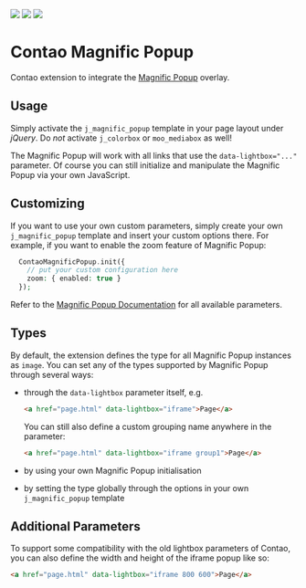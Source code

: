 [![](https://img.shields.io/maintenance/yes/2017.svg)](https://github.com/fritzmg/contao-magnific-popup)
[![](https://img.shields.io/packagist/v/fritzmg/contao-magnific-popup.svg)](https://packagist.org/packages/fritzmg/contao-magnific-popup)
[![](https://img.shields.io/packagist/dt/fritzmg/contao-magnific-popup.svg)](https://packagist.org/packages/fritzmg/contao-magnific-popup)

Contao Magnific Popup
=====================

Contao extension to integrate the [Magnific Popup](https://github.com/dimsemenov/Magnific-Popup) overlay.

## Usage

Simply activate the `j_magnific_popup` template in your page layout under _jQuery_. Do _not_ activate `j_colorbox` or `moo_mediabox` as well!

The Magnific Popup will work with all links that use the `data-lightbox="..."` parameter. Of course you can still initialize and manipulate the Magnific Popup via your own JavaScript.

## Customizing

If you want to use your own custom parameters, simply create your own `j_magnific_popup` template and insert your custom options there. For example, if you want to enable the zoom feature of Magnific Popup:
```php
  ContaoMagnificPopup.init({
    // put your custom configuration here
    zoom: { enabled: true }
  });
```
Refer to the [Magnific Popup Documentation](http://dimsemenov.com/plugins/magnific-popup/documentation.html) for all available parameters.

## Types

By default, the extension defines the type for all Magnific Popup instances as `image`. You can set any of the types supported by Magnific Popup through several ways:

- through the `data-lightbox` parameter itself, e.g.

  ```html
  <a href="page.html" data-lightbox="iframe">Page</a>
  ```

  You can still also define a custom grouping name anywhere in the parameter:

  ```html
  <a href="page.html" data-lightbox="iframe group1">Page</a>
  ```

- by using your own Magnific Popup initialisation
- by setting the type globally through the options in your own `j_magnific_popup` template

## Additional Parameters

To support some compatibility with the old lightbox parameters of Contao, you can also define the width and height of the iframe popup like so:
```html
<a href="page.html" data-lightbox="iframe 800 600">Page</a>
```
